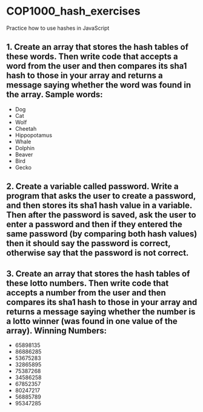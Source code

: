# COP1000_hash_exercises
Practice how to use hashes in JavaScript

## 1. Create an array that stores the hash tables of these words.  Then write code that accepts a word from the user and then compares its sha1 hash to those in your array and returns a message saying whether the word was found in the array.  Sample words: 
* Dog 
* Cat 
* Wolf 
* Cheetah 
* Hippopotamus 
* Whale 
* Dolphin 
* Beaver 
* Bird 
* Gecko 

## 2. Create a variable called password.  Write a program that asks the user to create a password, and then stores its sha1 hash value in a variable.  Then after the password is saved, ask the user to enter a password and then if they entered the same password (by comparing both hash values) then it should say the password is correct, otherwise say that the password is not correct. 

## 3. Create an array that stores the hash tables of these lotto numbers.  Then write code that accepts a number from the user and then compares its sha1 hash to those in your array and returns a message saying whether the number is a lotto winner (was found in one value of the array).  Winning Numbers: 
* 65898135 
* 86886285 
* 53675283 
* 32865895 
* 75387268 
* 34586258 
* 67852357 
* 80247217 
* 56885789 
* 95347285 
